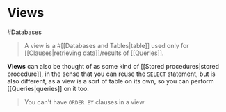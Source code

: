 # Views
#Databases

> A view is a #[[Databases and Tables|table]] used only for [[Clauses|retrieving data]]/results of [[Queries]].

**Views** can also be thought of as some kind of [[Stored procedures|stored procedure]], in the sense that you can reuse the `SELECT` statement, but is also different, as a view is a sort of table on its own, so you can perform [[Queries|queries]] on it too.

> You can't have `ORDER BY` clauses in a view

